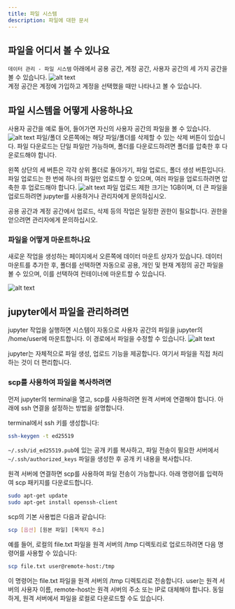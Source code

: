 ```yaml
---
title: 파일 시스템
description: 파일에 대한 문서
---
```


## 파일을 어디서 볼 수 있나요

`데이터 관리 - 파일 시스템` 아래에서 공용 공간, 계정 공간, 사용자 공간의 세 가지 공간을 볼 수 있습니다.
![alt text](./img/filesystem.webp)  
계정 공간은 계정에 가입하고 계정을 선택했을 때만 나타나고 볼 수 있습니다.

## 파일 시스템을 어떻게 사용하나요

사용자 공간을 예로 들어, 들어가면 자신의 사용자 공간의 파일을 볼 수 있습니다.
![alt text](./img/userspace.webp)
파일/폴더 오른쪽에는 해당 파일/폴더를 삭제할 수 있는 삭제 버튼이 있습니다. 파일 다운로드는 단일 파일만 가능하며, 폴더를 다운로드하려면 폴더를 압축한 후 다운로드해야 합니다.

왼쪽 상단의 세 버튼은 각각 상위 폴더로 돌아가기, 파일 업로드, 폴더 생성 버튼입니다.
파일 업로드는 한 번에 하나의 파일만 업로드할 수 있으며, 여러 파일을 업로드하려면 압축한 후 업로드해야 합니다.
![alt text](./img/upload.webp)
파일 업로드 제한 크기는 1GB이며, 더 큰 파일을 업로드하려면 jupyter를 사용하거나 관리자에게 문의하십시오.

공용 공간과 계정 공간에서 업로드, 삭제 등의 작업은 일정한 권한이 필요합니다. 권한을 얻으려면 관리자에게 문의하십시오.

### 파일을 어떻게 마운트하나요

새로운 작업을 생성하는 페이지에서 오른쪽에 데이터 마운트 상자가 있습니다. 데이터 마운트를 추가한 후, 폴더를 선택하면 자동으로 공용, 개인 및 현재 계정의 공간 파일을 볼 수 있으며, 이를 선택하여 컨테이너에 마운트할 수 있습니다.

![alt text](./img/file-mount.webp)

## jupyter에서 파일을 관리하려면

jupyter 작업을 실행하면 시스템이 자동으로 사용자 공간의 파일을 jupyter의 /home/user에 마운트합니다. 이 경로에서 파일을 수정할 수 있습니다.
![alt text](./img/jupyter.webp)

jupyter는 자체적으로 파일 생성, 업로드 기능을 제공합니다. 여기서 파일을 직접 처리하는 것이 더 편리합니다.

### scp를 사용하여 파일을 복사하려면

먼저 jupyter의 terminal을 열고, scp를 사용하려면 원격 서버에 연결해야 합니다. 아래에 ssh 연결을 설정하는 방법을 설명합니다.

terminal에서 ssh 키를 생성합니다:

```bash
ssh-keygen -t ed25519
```

`~/.ssh/id_ed25519.pub`에 있는 공개 키를 복사하고, 파일 전송이 필요한 서버에서 `~/.ssh/authorized_keys` 파일을 생성한 후 공개 키 내용을 복사합니다.

원격 서버에 연결하면 scp를 사용하여 파일 전송이 가능합니다. 아래 명령어를 입력하여 scp 패키지를 다운로드합니다.

```bash
sudo apt-get update
sudo apt-get install openssh-client
```

scp의 기본 사용법은 다음과 같습니다:

```bash
scp [옵션] [원본 파일] [목적지 주소]
```

예를 들어, 로컬의 file.txt 파일을 원격 서버의 /tmp 디렉토리로 업로드하려면 다음 명령어를 사용할 수 있습니다:

```bash
scp file.txt user@remote-host:/tmp
```

이 명령어는 file.txt 파일을 원격 서버의 /tmp 디렉토리로 전송합니다. user는 원격 서버의 사용자 이름, remote-host는 원격 서버의 주소 또는 IP로 대체해야 합니다.
동일하게, 원격 서버에서 파일을 로컬로 다운로드할 수도 있습니다.